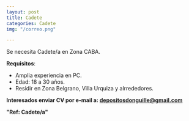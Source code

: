 ```yaml
---
layout: post
title: Cadete
categories: Cadete
img: "/correo.png"

---
```

Se necesita Cadete/a en Zona CABA.

**Requisitos**:

* Amplia experiencia en PC. 
* Edad: 18 a 30 años.
* Residir en Zona Belgrano, Villa Urquiza y alrrededores.

 

**Interesados enviar CV por e-mail a: depositosdonguille@gmail.com** 

**"Ref: Cadete/a"**